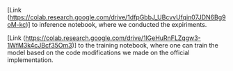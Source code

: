 [Link (https://colab.research.google.com/drive/1dfpGbbJ_UBcvvUfqin07JDN6Bg9oM-kc)] to inference notebook, where we conducted the expiriments.


[Link (https://colab.research.google.com/drive/1lGeHuRnFLZqgw3-1WfM3k4cJBcf35Om3)] to the training notebook, where one can train the model based on the code modifications we made on the official implementation.
